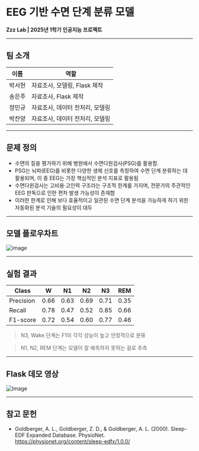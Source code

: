 # EEG 기반 수면 단계 분류 모델  
**Zzz Lab | 2025년 1학기 인공지능 프로젝트**

---

## 팀 소개 

| 이름   | 역할                              |
|--------|-----------------------------------|
| 박서현 | 자료조사, 모델링, Flask 제작       |
| 송은주 | 자료조사, Flask 제작               |
| 정민규 | 자료조사, 데이터 전처리, 모델링     |
| 박찬양 | 자료조사, 데이터 전처리, 모델링     |

---

## 문제 정의

- 수면의 질을 평가하기 위해 병원에서 수면다원검사(PSG)를 활용함.
- PSG는 뇌파(EEG)를 비롯한 다양한 생체 신호를 측정하여 수면 단계 분류하는 데 활용되며, 이 중 EEG는 가장 핵심적인 분석 지표로 활용됨
- 수면다윈검사는 고비용·고인력 구조라는 구조적 한계를 가지며, 전문가의 주관적인 EEG 판독으로 인한 편차 발생 가능성이 존재함
- 이러한 한계로 인해 보다 효율적이고 일관된 수면 단계 분석을 가능하게 하기 위한 자동화된 분석 기술의 필요성이 대두

---

## 모델 플로우차트

![image](https://github.com/user-attachments/assets/0f56f717-adfb-43a7-8438-47abc108f360)

---

## 실험 결과 

| Class     | W    | N1   | N2   | N3   | REM  |
|-----------|----- |----- |----- |----- |----- |
| Precision | 0.66 | 0.63 | 0.69 | 0.71 | 0.35 |
| Recall    | 0.78 | 0.47 | 0.52 | 0.85 | 0.66 |
| F1-score  | 0.72 | 0.54 | 0.60 | 0.77 | 0.46 |

> N3, Wake 단계는 F1이 각각 성능이 높고 안정적으로 분류

> N1, N2, REM 단계는 모델이 잘 예측하지 못하는 걸로 추측

---

## Flask 데모 영상

![Image](https://github.com/user-attachments/assets/5e16f3f8-5115-4f1e-8dc5-cb82c70f4f68)

---

## 참고 문헌 

- Goldberger, A. L., Goldberger, Z. D., & Goldberger, A. L. (2000). Sleep-EDF Expanded Database. PhysioNet. https://physionet.org/content/sleep-edfx/1.0.0/
